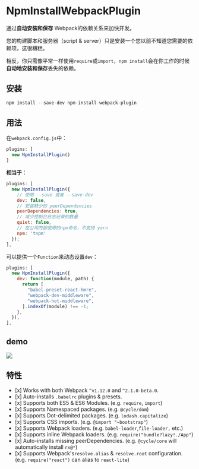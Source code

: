# NpmInstallWebpackPlugin

通过**自动安装和保存** Webpack的依赖关系来加快开发。

您的构建脚本和服务器（script & server）只是安装一个您以前不知道您需要的依赖项，这很糟糕。

相反，你只需像平常一样使用`require`或`import`，`npm install`会在你工作的时候**自动地安装和保存**丢失的依赖。

## 安装

```js
npm install --save-dev npm-install-webpack-plugin
```

## 用法

在`webpack.config.js`中：

```js
plugins: [
  new NpmInstallPlugin()
]
```

**相当于**：

```js
plugins: [
  new NpmInstallPlugin({
    // 使用 --save 或者 --save-dev
    dev: false,
    // 安装缺少的 peerDependencies
    peerDependencies: true,
    // 减少控制台日志记录的数量
    quiet: false,
    // 在公司内部使用的npm命令，不支持 yarn
    npm: 'tnpm'
  });
],
```

可以提供一个`Function`来动态设置`dev`：

```js
plugins: [
  new NpmInstallPlugin({
    dev: function(module, path) {
      return [
        "babel-preset-react-hmre",
        "webpack-dev-middleware",
        "webpack-hot-middleware",
      ].indexOf(module) !== -1;
    },
  }),
],
```

## demo

![](https://cloud.githubusercontent.com/assets/15182/12540538/6a4e8f1a-c2d0-11e5-97ee-4ddaf6892645.gif)

## 特性

* \[x\] Works with both Webpack `^v1.12.0` and `^2.1.0-beta.0`.
* \[x\] Auto-installs `.babelrc` plugins & presets.
* \[x\] Supports both ES5 & ES6 Modules. \(e.g. `require`, `import`\)
* \[x\] Supports Namespaced packages. \(e.g. `@cycle/dom`\)
* \[x\] Supports Dot-delimited packages. \(e.g. `lodash.capitalize`\)
* \[x\] Supports CSS imports. \(e.g. `@import "~bootstrap"`\)
* \[x\] Supports Webpack loaders. \(e.g. `babel-loader`,`file-loader,` etc.\)
* \[x\] Supports inline Webpack loaders. \(e.g. `require("bundle?lazy!./App"`\)
* \[x\] Auto-installs missing peerDependencies. \(e.g. `@cycle/core` will automatically install `rx@*`\)
* \[x\] Supports Webpack's`resolve.alias` & `resolve.root` configuration. \(e.g. `require("react")` can alias to `react-lite`\) 



